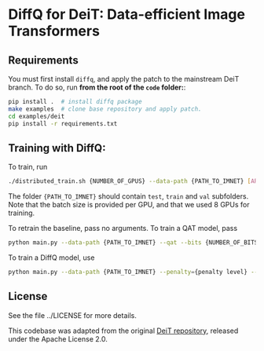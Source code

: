 # DiffQ for DeiT: Data-efficient Image Transformers

## Requirements

You must first install `diffq`, and apply the patch to the mainstream DeiT branch. To do so, run **from the root of the `code` folder:**:
```bash
pip install .  # install diffq package
make examples  # clone base repository and apply patch.
cd examples/deit
pip install -r requirements.txt
```

## Training with DiffQ:

To train, run
```bash
./distributed_train.sh {NUMBER_OF_GPUS} --data-path {PATH_TO_IMNET} [ARGS]
```

The folder `{PATH_TO_IMNET}` should contain `test`, `train` and `val` subfolders.
Note that the batch size is provided per GPU, and that we used 8 GPUs for training.

To retrain the baseline, pass no arguments. To train a QAT model, pass

```bash
python main.py --data-path {PATH_TO_IMNET} --qat --bits {NUMBER_OF_BITS}
```

To train a DiffQ model, use
```bash
python main.py --data-path {PATH_TO_IMNET} --penalty={penalty level} --group_size={group size}
```


## License

See the file ../LICENSE for more details.

This codebase was adapted from the original [DeiT repository](https://github.com/facebookresearch/deit),
released under the Apache License 2.0.

